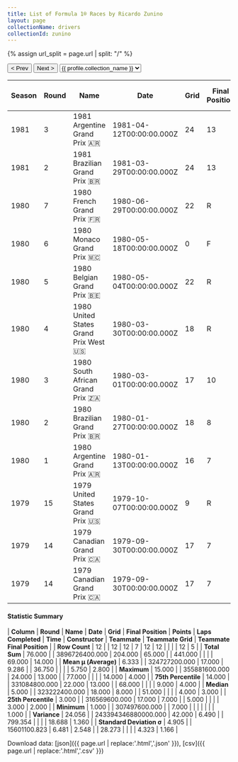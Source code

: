 ```yaml
---
title: List of Formula 1® Races by Ricardo Zunino
layout: page
collectionName: drivers
collectionId: zunino
---
```


{% assign url_split = page.url | split: "/" %}
<div id="collection-navigation">
<button onclick="selector.options[selector.selectedIndex-1].value && (window.location = selector.options[selector.selectedIndex-1].value);">&lt; Prev</button>
<button onclick="selector.options[selector.selectedIndex+1].value && (window.location = selector.options[selector.selectedIndex+1].value);">Next &gt;</button>
<select id="selector" onchange="this.options[this.selectedIndex].value && (window.location = this.options[this.selectedIndex].value);">
  {% for collectionId in site.data[page.collectionName].refs %}
    {% if collectionId == page.collectionId %}
      {% assign selected = "selected" %}
    {% else %}
      {% assign selected = "" %}
    {% endif %}
    {% assign profile = site.data[page.collectionName][collectionId].profile %}
    <option value="/f1/{{ page.collectionName }}/{{ collectionId }}/{{ url_split[4] }}" {{ selected }}>{{ profile.collection_name }}</option>
  {% endfor %}
</select>
</div>

| Season | Round | Name | Date | Grid | Final Position | Points | Laps Completed | Time | Constructor | Teammate | Teammate Grid | Teammate Final Position |
|--|--|--|--|--|--|--|--|--|--|--|--|--|
| 1981 | 3 | 1981 Argentine Grand Prix 🇦🇷 | 1981-04-12T00:00:00.000Z | 24 | 13 | 0.0 | 51 |   | Tyrrell 🇬🇧 | [Eddie Cheever 🇺🇸](/f1/drivers/cheever) | 13 | R |
| 1981 | 2 | 1981 Brazilian Grand Prix 🇧🇷 | 1981-03-29T00:00:00.000Z | 24 | 13 | 0.0 | 57 |   | Tyrrell 🇬🇧 | [Eddie Cheever 🇺🇸](/f1/drivers/cheever) | 14 | N |
| 1980 | 7 | 1980 French Grand Prix 🇫🇷 | 1980-06-29T00:00:00.000Z | 22 | R | 0.0 | 0 |   | Brabham 🇬🇧 | [Nelson Piquet 🇧🇷](/f1/drivers/piquet) | 8 | 4 |
| 1980 | 6 | 1980 Monaco Grand Prix 🇲🇨 | 1980-05-18T00:00:00.000Z | 0 | F | 0.0 | 0 |   | Brabham 🇬🇧 | [Nelson Piquet 🇧🇷](/f1/drivers/piquet) | 4 | 3 |
| 1980 | 5 | 1980 Belgian Grand Prix 🇧🇪 | 1980-05-04T00:00:00.000Z | 22 | R | 0.0 | 5 |   | Brabham 🇬🇧 | [Nelson Piquet 🇧🇷](/f1/drivers/piquet) | 7 | R |
| 1980 | 4 | 1980 United States Grand Prix West 🇺🇸 | 1980-03-30T00:00:00.000Z | 18 | R | 0.0 | 0 |   | Brabham 🇬🇧 | [Nelson Piquet 🇧🇷](/f1/drivers/piquet) | 1 | 1 |
| 1980 | 3 | 1980 South African Grand Prix 🇿🇦 | 1980-03-01T00:00:00.000Z | 17 | 10 | 0.0 | 77 |   | Brabham 🇬🇧 | [Nelson Piquet 🇧🇷](/f1/drivers/piquet) | 3 | 4 |
| 1980 | 2 | 1980 Brazilian Grand Prix 🇧🇷 | 1980-01-27T00:00:00.000Z | 18 | 8 | 0.0 | 39 |   | Brabham 🇬🇧 | [Nelson Piquet 🇧🇷](/f1/drivers/piquet) | 9 | R |
| 1980 | 1 | 1980 Argentine Grand Prix 🇦🇷 | 1980-01-13T00:00:00.000Z | 16 | 7 | 0.0 | 51 |   | Brabham 🇬🇧 | [Nelson Piquet 🇧🇷](/f1/drivers/piquet) | 4 | 2 |
| 1979 | 15 | 1979 United States Grand Prix 🇺🇸 | 1979-10-07T00:00:00.000Z | 9 | R | 0.0 | 25 |   | Brabham-Ford 🇬🇧 | [Nelson Piquet 🇧🇷](/f1/drivers/piquet) | 2 | R |
| 1979 | 14 | 1979 Canadian Grand Prix 🇨🇦 | 1979-09-30T00:00:00.000Z | 17 | 7 | 0.0 | 68 |   | Brabham-Ford 🇬🇧 | [Nelson Piquet 🇧🇷](/f1/drivers/piquet) | 4 | R |
| 1979 | 14 | 1979 Canadian Grand Prix 🇨🇦 | 1979-09-30T00:00:00.000Z | 17 | 7 | 0.0 | 68 |   | Brabham-Ford 🇬🇧 | [Niki Lauda 🇦🇹](/f1/drivers/lauda) | 0 | W |

#### Statistic Summary

| **Column** | **Round** | **Name** | **Date** | **Grid** | **Final Position** | **Points** | **Laps Completed** | **Time** | **Constructor** | **Teammate** | **Teammate Grid** | **Teammate Final Position** |
| **Row Count** | 12 |  | 12 | 12 | 7 | 12 | 12 |  |  |  | 12 | 5 |
| **Total Sum** | 76.000 |  | 3896726400.000 | 204.000 | 65.000 |  | 441.000 |  |  |  | 69.000 | 14.000 |
| **Mean μ (Average)** | 6.333 |  | 324727200.000 | 17.000 | 9.286 |  | 36.750 |  |  |  | 5.750 | 2.800 |
| **Maximum** | 15.000 |  | 355881600.000 | 24.000 | 13.000 |  | 77.000 |  |  |  | 14.000 | 4.000 |
| **75th Percentile** | 14.000 |  | 331084800.000 | 22.000 | 13.000 |  | 68.000 |  |  |  | 9.000 | 4.000 |
| **Median** | 5.000 |  | 323222400.000 | 18.000 | 8.000 |  | 51.000 |  |  |  | 4.000 | 3.000 |
| **25th Percentile** | 3.000 |  | 316569600.000 | 17.000 | 7.000 |  | 5.000 |  |  |  | 3.000 | 2.000 |
| **Minimum** | 1.000 |  | 307497600.000 |  | 7.000 |  |  |  |  |  |  | 1.000 |
| **Variance** | 24.056 |  | 243394346880000.000 | 42.000 | 6.490 |  | 799.354 |  |  |  | 18.688 | 1.360 |
| **Standard Deviation σ** | 4.905 |  | 15601100.823 | 6.481 | 2.548 |  | 28.273 |  |  |  | 4.323 | 1.166 |

Download data: [json]({{ page.url | replace:'.html','.json' }}), [csv]({{ page.url | replace:'.html','.csv' }})
